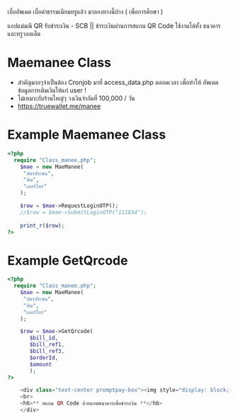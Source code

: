 เบื่ออัพเดต เบื่อค่าธรรมเนียมทรูแล้ว มาลองทางนี้บ้าง ( เพื่อการศึกษา )

แอปแม่มณี QR รับชำระเงิน - SCB
 || ชำระเงินผ่านการสแกน QR Code ใช้งานได้ทั้ง ธนาคาร และทรูวอลเล็ต
 
 # Maemanee Class
- สำคัญมากๆจำเป็นต้อง Cronjob มาที่ access_data.php ตลอดเวลา เพื่อทำให้ อัพเดตข้อมูลการเติมเงินให้แก่ user !
- ไม่เหมาะกับร้านใหญ่ๆ วงเงินจำกัดที่ 100,000 / วัน
- https://truewallet.me/manee
 # Example Maemanee Class
```php
<?php
  require "Class_manee.php";
    $mae = new MaeManee(
     "บัตรประชน", 
     "พิน", 
     "เบอร์โทร"
    );

    $row = $mae->RequestLoginOTP();
    //$row = $mae->SubmitLoginOTP("111834");
    
    print_r($row);
?>
```

# Example GetQrcode
```php
<?php
  require "Class_manee.php";
    $mae = new MaeManee(
     "บัตรประชน", 
     "พิน", 
     "เบอร์โทร"
    );

    $row = $mae->GetQrcode(
       $bill_id,
       $bill_ref1,
       $bill_ref3,
       $orderId,
       $amount
       );
?>

    <div class="text-center promptpay-box"><img style="display: block;-webkit-user-select: none;max-width: 100%;margin: auto;background-color: hsl(0, 0%, 90%);transition: background-color 300ms;" src="https://api.qrserver.com/v1/create-qr-code/?size=350x350&amp;data=<?= $row ?>">
    <br>
    <h6>** สแกน QR Code ด้วยแอพธนาคารเพื่อชำระเงิน **</h6>
    </div>
    
```
